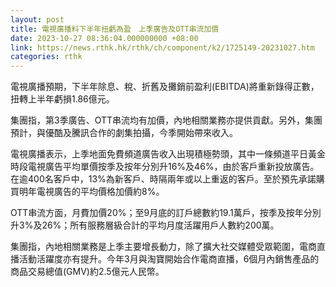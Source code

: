 ```yaml
---
layout: post
title: 電視廣播料下半年扭虧為盈　上季廣告及OTT串流加價
date: 2023-10-27 08:36:04.000000000 +08:00
link: https://news.rthk.hk/rthk/ch/component/k2/1725149-20231027.htm
categories: rthk
---
```


電視廣播預期，下半年除息、稅、折舊及攤銷前盈利(EBITDA)將重新錄得正數，扭轉上半年虧損1.86億元。

集團指，第3季廣告、OTT串流均有加價，內地相關業務亦提供貢獻。另外，集團預計，與優酷及騰訊合作的劇集拍攝，今季開始帶來收入。

電視廣播表示，上季地面免費頻道廣告收入出現積極勢頭，其中一條頻道平日黃金時段電視廣告平均單價按季及按年分別升16%及46%，由於客戶重新投放廣告。在逾400名客戶中，13%為新客戶、時隔兩年或以上重返的客戶。至於預先承諾購買明年電視廣告的平均價格加價約8%。

OTT串流方面，月費加價20%；至9月底的訂戶總數約19.1萬戶，按季及按年分別升3%及26%；所有服務層級合計的平均月度活躍用戶人數約200萬。

集團指，內地相關業務是上季主要增長動力，除了擴大社交媒體受眾範圍，電商直播活動活躍度亦有提升。今年3月與淘寶開始合作電商直播，6個月內銷售產品的商品交易總值(GMV)約2.5億元人民幣。
